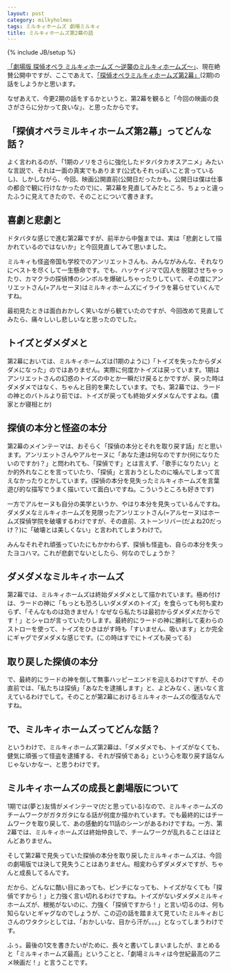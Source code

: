 ```yaml
---
layout: post
category: milkyholmes
tags: ミルキィホームズ 劇場ミルキィ
title: ミルキィホームズ第2幕の話
---
```

{% include JB/setup %}

[「劇場版 探偵オペラ ミルキィホームズ 〜逆襲のミルキィホームズ〜」](http://mh-movie.com/)、現在絶賛公開中ですが、ここであえて、[「探偵オペラミルキィホームズ第2幕」](http://milky-holmes.com/anime/series/index.html)(2期)の話をしようかと思います。

なぜあえて、今更2期の話をするかというと、第2幕を観ると「今回の映画の良さがさらに分かって良いな」、と思ったからです。


## 「探偵オペラミルキィホームズ第2幕」ってどんな話？

よく言われるのが、「1期のノリをさらに強化したドタバタカオスアニメ」みたいな言説で、それは一面の真実でもあります(公式もそれっぽいこと言っているし)、しかしながら、今回、映画公開直前(公開日だったかも。公開日は僕は仕事の都合で観に行けなかったので)に、第2幕を見直してみたところ、ちょっと違ったふうに見えてきたので、そのことについて書きます。

## 喜劇と悲劇と

ドタバタな感じで進む第2幕ですが、前半から中盤までは、実は「悲劇として描かれているのではないか」と今回見直してみて思いました。

ミルキィも怪盗帝国も学校でのアンリエットさんも、みんながみんな、それなりにベストを尽くして一生懸命です。でも、ハッケイジマで囚人を脱獄させちゃったり、カマクラの探偵博のシンボルを爆破しちゃったりしていて、その度にアンリエットさん(=アルセーヌ)はミルキィホームズにイライラを募らせていくんですね。

最初見たときは面白おかしく笑いながら観ていたのですが、今回改めて見直してみたら、痛々しいし悲しいなと思ったのでした。


## トイズとダメダメと

第2幕においては、ミルキィホームズは(1期のように)「トイズを失ったからダメダメになった」のではありません。実際に何度かトイズは戻っています。1期はアンリエットさんの幻惑のトイズの中とか一瞬だけ戻るとかですが、戻った時はダメダメではなく、ちゃんと目的を果たしています。でも、第2幕では、ラードの神とのバトルより前では、トイズが戻っても終始ダメダメなんですよね。(農家とか寝相とか)

## 探偵の本分と怪盗の本分

第2幕のメインテーマは、おそらく「探偵の本分とそれを取り戻す話」だと思います。アンリエットさんやアルセーヌに「あなた達は何なのですか(何になりたいのですか)？」と問われても、「探偵です」とは言えず、「歌手になりたい」とか的外れなことを言っていたり、「探偵」と言おうとしたのに噛んでしまって言えなかったりとかしています。(探偵の本分を見失ったミルキィホームズを言葉遊び的な描写でうまく描いていて面白いですね。こういうところも好きです)

一方でアルセーヌも自分の美学というか、やはり本分を見失っているんですね。ダメダメなミルキィホームズを見限ったアンリエットさん(=アルセーヌ)はホームズ探偵学院を破壊するわけですが、その直前、ストーンリバー(だよね20だっけ？)に「破壊とは美しくない」と言われてしまうわけで。

みんなそれぞれ頑張っていたにもかかわらず、探偵も怪盗も、自らの本分を失ったヨコハマ。これが悲劇でないとしたら、何なのでしょうか？

## ダメダメなミルキィホームズ

第2幕では、ミルキィホームズは終始ダメダメとして描かれています。極め付けは、ラードの神に「もっとも恐ろしいダメダメのトイズ」を食らっても何も変わらず、「そんなものは効きません！なぜなら私たちは最初からダメダメだからです！」とシャロが言っていたりします。最終的にラードの神に勝利して麦わらのストローを使って、トイズをひきはがす時も「すいません、吸います」とか完全にギャグでダメダメな感じです。(この時はすでにトイズも戻ってる)

## 取り戻した探偵の本分

で、最終的にラードの神を倒して無事ハッピーエンドを迎えるわけですが、その直前では、「私たちは探偵」「あなたを逮捕します」と、よどみなく、迷いなく言えているわけでして。そのことが第2幕におけるミルキィホームズの復活なんですね。

## で、ミルキィホームズってどんな話？

というわけで、ミルキィホームズ第2幕は、「ダメダメでも、トイズがなくても、健気に頑張って怪盗を逮捕する、それが探偵である」という心を取り戻す話なんじゃないかなー、と思うわけです。

## ミルキィホームズの成長と劇場版について

1期では(夢と)友情がメインテーマ(だと思っている)なので、ミルキィホームズのチームワークがガタガタになる話が何度か描かれています。でも最終的にはチームワークを取り戻して、あの感動的な11話のシーンがあるわけですね。一方、第2幕では、ミルキィホームズは終始仲良しで、チームワークが乱れることはほとんどありません。

そして第2幕で見失っていた探偵の本分を取り戻したミルキィホームズは、今回の劇場版では決して見失うことはありません。相変わらずダメダメですが、ちゃんと成長してるんです。

だから、どんなに酷い目にあっても、ピンチになっても、トイズがなくても「探偵ですから！」と力強く言い切れるわけですね。トイズがないダメダメミルキィホームズが、根拠がないのに、力強く「探偵ですから！」と言い切るのは、何も知らないとギャグなのでしょうが、この辺の話を踏まえて見ていたミルキィおじさんのワタクシとしては、「おかしいな、目から汗が。。。」となってしまうわけです。

ふぅ。最後の1文を書きたいがために、長々と書いてしまいましたが、まとめると「ミルキィホームズ最高」ということと、「劇場ミルキィは今世紀最高のアニメ映画だ！」と言うことです。
